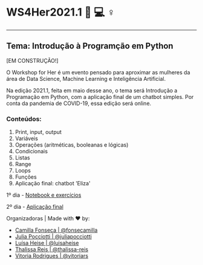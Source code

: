 # WS4Her2021.1 :woman: :computer: ♀️

----

## Tema: Introdução à Programção em Python

[EM CONSTRUÇÃO!]

O Workshop for Her é um  evento pensado para aproximar as mulheres da área de Data Science, Machine Learning e Inteligência Artificial.

Na edição 2021.1, feita em maio desse ano, o tema será Introdução a Programação em Python, com a aplicação final de um chatbot simples.
Por conta da pandemia de COVID-19, essa edição será online.

### Conteúdos:
1. Print, input, output
2. Variáveis
3. Operações (aritméticas, booleanas e lógicas)
4. Condicionais
5. Listas
6. Range
7. Loops
8. Funções
9. Aplicação final: chatbot 'Eliza'


1º dia - [Notebook e exercícios](https://github.com/GrupoTuring/WS4Her2021.1/blob/main/WS4Her2021.ipynb)

2º dia - [Aplicação final](https://github.com/GrupoTuring/WS4Her2021.1/blob/main/simple_eliza.ipynb)


Organizadoras | Made with :heart: by: <br>
- [Camilla Fonseca | @fonsecamilla](https://github.com/fonsecamilla)
- [Julia Pocciotti | @juliapocciotti](https://github.com/juliapocciotti)
- [Luísa Heise | @luisaheise](https://github.com/luisaheise)
- [Thalissa Reis | @thalissa-reis](https://github.com/thalissa-reis)
- [Vitoria Rodrigues | @vitoriars](https://github.com/vitoriars)

